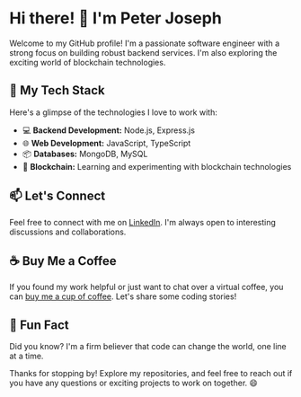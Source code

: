 # Hi there! 👋 I'm Peter Joseph

Welcome to my GitHub profile! I'm a passionate software engineer with a strong focus on building robust backend services. I'm also exploring the exciting world of blockchain technologies.

## 🚀 My Tech Stack

Here's a glimpse of the technologies I love to work with:

- 💻 **Backend Development:** Node.js, Express.js
- 🌐 **Web Development:** JavaScript, TypeScript
- 📦 **Databases:** MongoDB, MySQL
- 🌟 **Blockchain:** Learning and experimenting with blockchain technologies

## 📫 Let's Connect

Feel free to connect with me on [LinkedIn](https://www.linkedin.com/in/peter-joseph-07805b220). I'm always open to interesting discussions and collaborations.

## ☕ Buy Me a Coffee

If you found my work helpful or just want to chat over a virtual coffee, you can [buy me a cup of coffee](tel:08100335322). Let's share some coding stories!

## 🌟 Fun Fact

Did you know? I'm a firm believer that code can change the world, one line at a time.

Thanks for stopping by! Explore my repositories, and feel free to reach out if you have any questions or exciting projects to work on together. 😄
